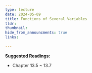 ```yaml
---
type: lecture
date: 2024-05-09
title: Functions of Several Variables
tldr: 
thumbnail: 
hide_from_announcments: true
links: 
   
---
```

**Suggested Readings:**
- Chapter 13.5 ~ 13.7
